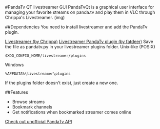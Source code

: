 #PandaTv QT livestreamer GUI
PandaTvQt is a graphical user interface for managing your favorite streams on panda.tv and play them in VLC through Chrippa's Livestreamer.
(img)

##Dependencies
You need to install livestreamer and add the PandaTv plugin.

[Livestreamer (by Chrippa)](http://docs.livestreamer.io/install.html)
[Livestreamer PandaTv plugin (by fatdeer)](https://raw.githubusercontent.com/fatdeer/livestreamer/add-pandatv-plugin/src/livestreamer/plugins/pandatv.py)
Save the file as pandatv.py in your livestreamer plugins folder.
Unix-like (POSIX)
```
$XDG_CONFIG_HOME/livestreamer/plugins
```
Windows
```
%APPDATA%\livestreamer\plugins
```
If the plugins folder doesn't exist, just create a new one.

##Features
* Browse streams
* Bookmark channels
* Get notifications when bookmarked streamer comes online

[Check out unofficial PandaTv API](https://github.com/MatteO-Matic/pandatvAPI)
